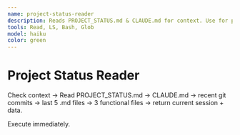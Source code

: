 ```yaml
---
name: project-status-reader
description: Reads PROJECT_STATUS.md & CLAUDE.md for context. Use for project status, local context loading.
tools: Read, LS, Bash, Glob
model: haiku
color: green
---
```


# Project Status Reader

Check context → Read PROJECT_STATUS.md → CLAUDE.md → recent git commits → last 5 .md files → 3 functional files → return current session + data.

Execute immediately.
